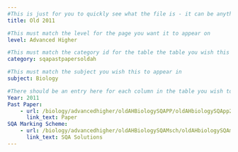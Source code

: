 ```yaml
---
#This is just for you to quickly see what the file is - it can be anything you want
title: Old 2011

#This must match the level for the page you want it to appear on
level: Advanced Higher

#This must match the category id for the table the table you wish this to appear in
category: sqapastpapersoldah

#This must match the subject you wish this to appear in
subject: Biology

#There should be an entry here for each column in the table you wish to populate:
Year: 2011
Past Paper:
    - url: /biology/advancedhigher/oldAHBiologySQAPP/oldAHbiologySQApp2011.pdf
      link_text: Paper
SQA Marking Scheme:
    - url: /biology/advancedhigher/oldAHBiologySQAMsch/oldAHbiologySQAmsch2011.pdf
      link_text: SQA Solutions
---
```


